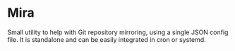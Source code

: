 Mira
====

Small utility to help with Git repository mirroring, using a single JSON config
file. It is standalone and can be easily integrated in cron or systemd.

